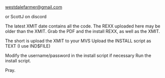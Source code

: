 westdalefarmer@gmail.com

or ScottJ on discord


The latest XMIT date contains all the code.  The REXX uploaded here may be older than the XMIT.
Grab the PDF and the install REXX, as well as the XMIT.  

The short is upload the XMIT to your MVS
Upload the INSTALL script as TEXT
(I use IND$FILE)

Modify the username/password in the install script if necessary
Run the install script.

Pray.

